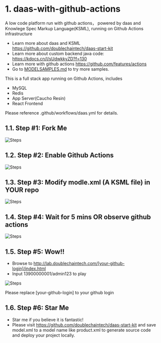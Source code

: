 


# 1. daas-with-github-actions
A low code platform run with github actions， powered by daas and Knowlege Spec Markup Language(KSML), running on Github Actions infrastructure

* Learn more about daas and KSML https://github.com/doublechaintech/daas-start-kit
* Learn more about custom backend java code: https://kdocs.cn/l/sUdwkkyZD?f=130
* Learn more with github actions https://github.com/features/actions
* Go to [MODELSAMPLES.md](/MODELSAMPLES.md) to try more samples.

This is a full stack app running on Github Actions, includes

* MySQL
* Redis
* App Server(Caucho Resin)
* React Frontend

Please reference .github/workflows/daas.yml for details.


## 1.1. Step #1: Fork Me

![Steps](/doc/step-01.jpg)

## 1.2. Step #2: Enable Github Actions

![Steps](/doc/step-02.jpg)

## 1.3. Step #3: Modify modle.xml (A KSML file) in YOUR repo

![Steps](/doc/step-03.jpg)

## 1.4. Step #4: Wait for 5 mins OR observe github actions

![Steps](/doc/step-04.jpg)


## 1.5. Step #5: Wow!! 

* Browse to http://lab.doublechaintech.com/[your-github-login]/index.html
* Input 13900000001/admin123 to play


![Steps](/doc/final-ui.jpg)

Please replace [your-github-login] to your github login



## 1.6. Step #6: Star Me

* Star me if you believe it is fantastic! 
* Please visit https://github.com/doublechaintech/daas-start-kit and save model.xml to a model name like product.xml to generate source code and deploy your project locally.




